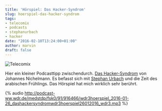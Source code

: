 ```yaml
---
title: 'Hörspiel: Das Hacker-Syndrom'
slug: hoerspiel-das-hacker-syndrom
tags:
- telecomix
- podcasts
- stephanurbach
- hacker
date: "2016-02-10T13:24:00+01:00"
author: marvin
draft: false
---
```

![Telecomix](/images/telecomix.png)

Hier ein kleiner Podcasttipp zwischendurch. [Das Hacker-Syndrom](http://www.wdr3.de/programm/sendungen/wdr3hoerspiel/hackersyndrom-100.html) von Johannes Nichelmann. Es befasst sich mit [Stephan Urbach](http://herrurbach.de/) und die Zeit des arabischen Frühlings. Das Hörspiel hat mich wirklich sehr berührt.

{% audio http://podcast-ww.wdr.de/medstdp/fsk0/91/916466/wdr3hoerspiel_2016-01-26_dashackersyndromwdr3hoerspiel26012016_wdr3.mp3 %}